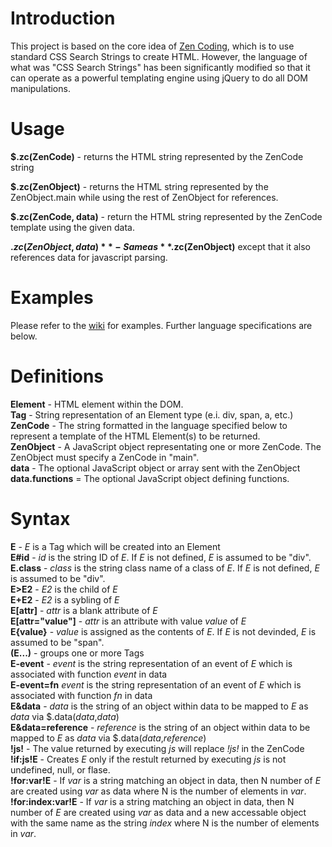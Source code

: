 Introduction
============

This project is based on the core idea of [Zen Coding](http://code.google.com/p/zen-coding/), which is to use standard CSS Search Strings to create HTML.  However, the language of what was "CSS Search Strings" has been significantly modified so that it can operate as a powerful templating engine using jQuery to do all DOM manipulations.

Usage
=====

**$.zc(ZenCode)** - returns the HTML string represented by the ZenCode string

**$.zc(ZenObject)** - returns the HTML string represented by the ZenObject.main while using the rest of ZenObject for references.

**$.zc(ZenCode, data)** - return the HTML string represented by the ZenCode template using the given data.

**$.zc(ZenObject, data)** - Same as **$.zc(ZenObject)** except that it also references data for javascript parsing.

Examples
========

Please refer to the [wiki](http://wiki.github.com/zodoz/jquery-ZenCoding/) for examples.  Further language specifications are below.

Definitions
===========

**Element** - HTML element within the DOM.<br>
**Tag** - String representation of an Element type (e.i. div, span, a, etc.)<br>
**ZenCode** - The string formatted in the language specified below to represent a template of the HTML Element(s) to be returned.<br>
**ZenObject** - A JavaScript object representating one or more ZenCode.  The ZenObject must specify a ZenCode in "main".<br>
**data** - The optional JavaScript object or array sent with the ZenObject<br>
**data.functions** = The optional JavaScript object defining functions.<br>

Syntax
======

**E** - *E* is a Tag which will be created into an Element<br>
**E#id** - *id* is the string ID of *E*.  If *E* is not defined, *E* is assumed to be "div".<br>
**E.class** - *class* is the string class name of a class of *E*.  If *E* is not defined, *E* is assumed to be "div".<br>
**E>E2** - *E2* is the child of *E*<br>
**E+E2** - *E2* is a sybling of *E*<br>
**E[attr]** - *attr* is a blank attribute of *E*<br>
**E[attr="value"]** - *attr* is an attribute with value *value* of *E*<br>
**E{value}** - *value* is assigned as the contents of *E*.  If *E* is not devinded, *E* is assumed to be "span".<br>
**(E...)** - groups one or more Tags<br>
**E-event** - *event* is the string representation of an event of *E* which is associated with function *event* in data<br>
**E-event=fn** *event* is the string representation of an event of *E* which is associated with function *fn* in data<br>
**E&data** - *data* is the string of an object within data to be mapped to *E* as *data* via $.data(*data*,*data*)<br>
**E&data=reference** - *reference* is the string of an object within data to be mapped to *E* as *data* via $.data(*data*,*reference*)<br>
**!js!** - The value returned by executing *js* will replace *!js!* in the ZenCode<br>
**!if:js!E** - Creates *E* only if the restult returned by executing *js* is not undefined, null, or flase.<br>
**!for:var!E** - If *var* is a string matching an object in data, then N number of *E* are created using *var* as data where N is the number of elements in *var*.<br>
**!for:index:var!E** - If *var* is a string matching an object in data, then N number of *E* are created using *var* as data and a new accessable object with the same name as the string *index* where N is the number of elements in *var*.<br>

